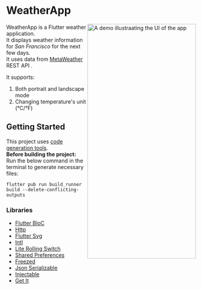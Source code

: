 # WeatherApp
<img align="right" src="https://github.com/Nikoro/WeatherApp/blob/main/demo.gif" alt="A demo illustraating the UI of the app" width="288" height="624" style="display: inline; float: right"/>

WeatherApp is a Flutter weather application.<br>
It displays weather information for *San Francisco* for the next few days.<br>
It uses data from [MetaWeather](https://www.metaweather.com/api/) REST API .

It supports:
1. Both portrait and landscape mode
2. Changing temperature's unit (°C/°F)

## Getting Started

This project uses [code generation tools](https://pub.dev/packages/build_runner).<br>
**Before building the project:**<br>
Run the below command in the terminal to generate necessary files:
```shell script
flutter pub run build_runner build --delete-conflicting-outputs
```

### Libraries
* [Flutter BloC](https://bloclibrary.dev/#/)
* [Http](https://pub.dev/packages/http)
* [Flutter Svg](https://pub.dev/packages/flutter_svg)
* [Intl](https://pub.dev/packages/intl)
* [Lite Rolling Switch](https://pub.dev/packages/lite_rolling_switch)
* [Shared Preferences](https://pub.dev/packages/shared_preferences)
* [Freezed](https://pub.dev/packages/freezed)
* [Json Serializable](https://pub.dev/packages/json_serializable)
* [Injectable](https://pub.dev/packages/injectable)
* [Get It](https://pub.dev/packages/get_it)